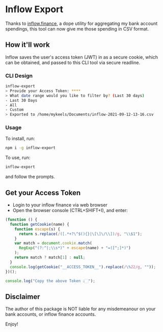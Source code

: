 # Inflow Export

Thanks to [inflow.finance](https://inflow.finance), a dope utility for aggregating my bank account spendings, this tool can now give me those spending in CSV format.

## How it'll work

Inflow saves the user's access token (JWT) in as a secure cookie, which can be obtained, and passed to this CLI tool via secure readline.

### CLI Design

```bash
inflow-export
> Provide your Access Token: ****
> What date range would you like to filter by? (Last 30 days)
- Last 30 Days
- All
- Custom
> Exported to /home/mykeels/Documents/inflow-2021-09-12-13-16.csv
```

### Usage

To install, run:

```bash
npm i -g inflow-export
```

To use, run:

```bash
inflow-export
```

and follow the prompts.

## Get your Access Token

- Login to your inflow finance via web browser
- Open the browser console (CTRL+SHIFT+I), and enter:

```js
(function () {
  function getCookie(name) {
    function escape(s) {
      return s.replace(/([.*+?\^$(){}|\[\]\/\\])/g, "\\$1");
    }
    var match = document.cookie.match(
      RegExp("(?:^|;\\s*)" + escape(name) + "=([^;]*)")
    );
    return match ? match[1] : null;
  }
  console.log(getCookie("__ACCESS_TOKEN__").replace(/\%22/g, ""));
})();

console.log("Copy the above Token 👆🏻");
```

## Disclaimer

The author of this package is NOT liable for any misdemeanour on your bank accounts, or inflow finance accounts.

Enjoy!
